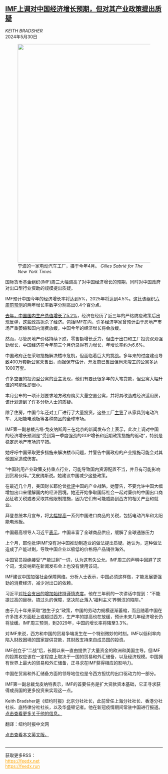 <!--1717033022000-->
[IMF上调对中国经济增长预期，但对其产业政策提出质疑](https://cn.nytimes.com/business/20240530/imf-china-economy/)
------

<address>KEITH BRADSHER</address><time pudate="2024-05-30 09:02:43" datetime="2024-05-30 09:02:43">2024年5月30日</time><figure><img src="https://images.weserv.nl/?url=static01.nyt.com/images/2024/05/29/multimedia/29China-IMF-lchb/29China-IMF-lchb-master1050.jpg" width="1050" height="700"><figcaption>宁波的一家电动汽车工厂，摄于今年4月。 <cite>Gilles Sabrié for The New York Times</cite></figcaption></figure><section><p>国际货币基金组织(IMF)周三大幅调高了对中国经济增长的预期，同时对中国政府对出口型行业资助的规模提出质疑。<br></p><p>IMF预计中国今年的经济增长率将达到5%，2025年将达到4.5%。这比该组织<a href="https://www.nytimes.com/2024/04/16/business/imf-global-economic-growth.html" title="Link: https://www.nytimes.com/2024/04/16/business/imf-global-economic-growth.html">六周前预测</a>的两年增长率数字分别高出0.4个百分点。<br></p><p><a href="https://www.nytimes.com/2024/01/16/business/china-gdp-q4-2023.html" title="Link: https://www.nytimes.com/2024/01/16/business/china-gdp-q4-2023.html">去年，中国国内生产总值增长了5.2%</a>，经济在经历了近三年的严格防疫政策后出现反弹，这些政策扼杀了经济。包括IMF在内，许多经济学家曾预计由于房地产市场严重萎缩和国内消费放缓，中国今年的经济增长将会放缓。<br></p><p>然而，尽管房地产价格持续下跌，零售额增长乏力，但由于出口和工厂投资双双强劲增长，中国经济在今年前三个月仍录得有力增长，年增长率约为6.6%。</p><p>中国政府正在采取措施解决楼市危机，但面临着巨大的挑战。多年来的过度建设导致400万套新公寓未售出，而据保守估计，开发商已售出但尚未竣工的公寓多达1000万套。</p><p>许多空置的投资型公寓的业主发现，他们有要还很多年的大笔贷款，但公寓大幅升值的可能性却很小。</p><p>本月公布的一项计划要求地方政府购买大量空置公寓，并将其改造成经济适用房，该计划遭到了许多分析人士的质疑。</p><p>除了住房，中国今年还对工厂进行了大量投资，这些工厂<a href="https://www.nytimes.com/2024/05/14/us/politics/biden-china-tariffs.html">主导</a>了从家具到电动汽车、太阳能电池板等各种商品的全球市场。</p><p>IMF第一副总裁吉塔·戈皮纳斯周三在北京的新闻发布会上表示，此次上调对中国的经济增长预测是“受到第一季度强劲的GDP增长和近期政策措施的驱动”，特别是稳定房地产市场的举措。</p><p>她呼吁中国采取更多措施来解决楼市问题，并警告中国政府的产业措施可能会对其他国家造成伤害。</p><p>“中国利用产业政策支持重点行业，可能导致国内资源配置不当，并且有可能影响到贸易伙伴。”戈皮纳斯说。她建议中国减少这些政策。</p><p>在最近几个月，美国财长耶伦曾<a href="https://cn.nytimes.com/business/20240522/janet-yellen-europe-china/" title="Link: https://www.nytimes.com/2024/05/21/business/janet-yellen-europe-china.html">批评</a>中国的产业战略。她警告，不要允许中国大幅增加出口来缓解国内的经济困境。她还开始争取国际社会一起对廉价的中国出口商品征收关税或者采取其他限制措施，因为它们有可能威胁到西方的相关产业和就业。</p><p>拜登总统本月宣布，将<a href="https://cn.nytimes.com/business/20240515/biden-china-tariffs/" title="Link: https://www.nytimes.com/2024/05/14/us/politics/biden-china-tariffs.html">大幅提高</a>一系列中国进口商品的关税，包括电动汽车和太阳能电池板。</p><p>中国最高领导人习近平<a rel="noopener noreferrer" target="_blank" href="https://english.www.gov.cn/news/202405/07/content_WS66391c1fc6d0868f4e8e6cb6.html" title="Link: https://english.www.gov.cn/news/202405/07/content_WS66391c1fc6d0868f4e8e6cb6.html">表示</a>，中国丰富了全球商品供应，缓解了全球通胀压力</p><p>上个月，耶伦批评IMF没有对中国推动制造业的做法提出质疑。她认为，这种做法造成了产能过剩，导致中国企业以极低的价格将产品销往海外。</p><p>中国官员拒绝接受“产能过剩”一词，认为这有失公允。IMF周三的声明中回避了这个词，戈皮纳斯在新闻发布会上也没有使用该词。</p><p>IMF建议中国加强社会保障网络。分析人士表示，中国必须这样做，才能发展更强劲的消费经济，减少对出口的依赖。</p><p>习近平<a href="https://cn.nytimes.com/business/20230823/china-economy-property/" title="Link: https://www.nytimes.com/2023/08/22/business/china-economy-property.html">对社会支出的增加始终持谨慎态度</a>。他在三年前的一次讲话中提到：“不能提过高的目标，搞过头的保障，坚决防止落入‘福利主义’养懒汉的陷阱。”<br></p><p>由于几十年来采取“独生子女”政策，中国的劳动力规模逐渐萎缩，而且随着中国在许多技术方面赶上或超过西方，生产率的提高也在放缓，预计未来几年经济增长仍将放缓。IMF周三预测，到2029年，中国的增长率将降至3.3%。</p><p>对IMF来说，西方和中国的贸易争端发生在一个特别微妙的时刻。IMF以低利率向陷入财政困境的国家提供贷款，其财政支持来自成员国的投资。</p><p>IMF创立于“二战”后，长期以来一直由提供了大量资金的欧洲和美国主导。但IMF的投票权应该在一定程度上取决于一国的贸易和外汇储备，以及经济规模。中国拥有世界上最大的贸易和外汇储备，正寻求在IMF获得相应的影响力。</p><p>中国在贸易和外汇储备方面的领导地位也是令西方担忧的出口驱动力的一部分。</p><p>IMF第一副总裁戈皮纳特表示，IMF的首要任务是扩大贷款资本基础，它正寻求获得成员国的更多投资来实现这一点。</p></section><footer><p>Keith Bradsher是《纽约时报》北京分社社长，此前曾任上海分社社长、香港分社社长、底特律分社社长，以及华盛顿记者。他在新冠疫情期间常驻中国进行报道。 <a rel="nofollow" target="_blank" href="https://www.nytimes.com/by/keith-bradsher">点击查看更多关于他的信息。</a></p><p>翻译：纽约时报中文网</p><a rel="nofollow" target="_blank" href="https://www.nytimes.com/2024/05/28/business/imf-china-economy.html">点击查看本文英文版。</a></footer><br><hr><div>获取更多RSS：<br><a href="https://feedx.net" style="color:orange" target="_blank">https://feedx.net</a> <br><a href="https://feedx.run" style="color:orange" target="_blank">https://feedx.run</a><br></div>
